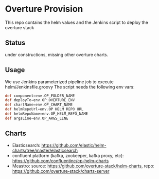 # Overture Provision
This repo contains the helm values and the Jenkins script to deploy the overture stack

## Status
under constructions, missing other overture charts.

## Usage
We use Jenkins parameterized pipeline job to execute helm/Jenkinsfile.groovy
The script needs the following env vars:

```groovy
def component=env.OP_FOLDER_NAME
def deployTo=env.OP_OVERTURE_ENV
def chartName=env.OP_CHART_NAME
def helmRepoUrl=env.OP_HELM_REPO_URL
def helmRepoName=env.OP_HELM_REPO_NAME
def argsLine=env.OP_ARGS_LINE
```

## Charts
- Elasticsearch: https://github.com/elastic/helm-charts/tree/master/elasticsearch
- confluent platform (kafka, zookeeper, kafka proxy, etc): https://github.com/confluentinc/cp-helm-charts
- Meastro: source: https://github.com/overture-stack/helm-charts, repo: https://github.com/overture-stack/charts-server
